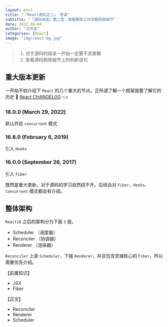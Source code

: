 ```yaml
---
layout: post
title: "「React源码之二」 导读"
subtitle: "「源码阅读」第二层：掌握整体工作流程局部细节"
date: 2022-08-04
author: "汪洋龙"
categories: [React]
image: "img/react-bg.jpg"
---
```


> 1. 对于源码的阅读一开始一定要不求甚解
> 2. 查看源码剔除细节上的判断语句

## 重大版本更新

一开始不妨介绍下 `React` 的几个重大的节点。正所谓了解一个框架就要了解它的历史 👀 [React CHANGELOG](https://github.com/facebook/react/blob/main/CHANGELOG.md) 👈

### 18.0.0 (March 29, 2022)

默认开启 `concurrent` 模式

### 16.8.0 (February 6, 2019)

引入 `Hooks`

### 16.0.0 (September 26, 2017)

引入 `Fiber`

既然是重大更新，对于源码的学习自然绕不开。后续会对 `Fiber`、`Hooks`、`Concurrent` 模式都会有介绍。


## 整体架构

`React16` 之后的架构分为下面 `3` 层。

- Scheduler （调度器）
- Reconciler （协调器）
- Renderer  （渲染器）

`Reconciler` 上承 `Scheduler`，下接 `Renderer`，并且包含灵魂核心的 `Fiber`，所以需要优先介绍。

【前置知识】

- JSX
- Fiber

【正文】

- Reconciler
- Renderer
- Scheduler


